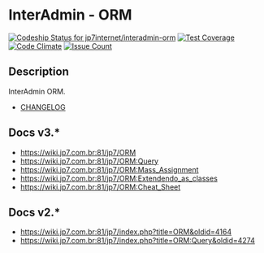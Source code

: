 # InterAdmin - ORM

[![Codeship Status for jp7internet/interadmin-orm](https://app.codeship.com/projects/499ecbb0-6e29-0134-13c6-7239a098062c/status?branch=master)](https://app.codeship.com/projects/177757)
[![Test Coverage](https://codeclimate.com/repos/57f6a615e61159361f001150/badges/0c21df38f69c1c472f33/coverage.svg)](https://codeclimate.com/repos/57f6a615e61159361f001150/coverage)
[![Code Climate](https://codeclimate.com/repos/57f6a615e61159361f001150/badges/0c21df38f69c1c472f33/gpa.svg)](https://codeclimate.com/repos/57f6a615e61159361f001150/feed)
[![Issue Count](https://codeclimate.com/repos/57f6a615e61159361f001150/badges/0c21df38f69c1c472f33/issue_count.svg)](https://codeclimate.com/repos/57f6a615e61159361f001150/feed)

## Description

InterAdmin ORM.

* [CHANGELOG](CHANGELOG.md)

## Docs v3.*
* https://wiki.jp7.com.br:81/jp7/ORM
* https://wiki.jp7.com.br:81/jp7/ORM:Query
* https://wiki.jp7.com.br:81/jp7/ORM:Mass_Assignment
* https://wiki.jp7.com.br:81/jp7/ORM:Extendendo_as_classes
* https://wiki.jp7.com.br:81/jp7/ORM:Cheat_Sheet

## Docs v2.*
* https://wiki.jp7.com.br:81/jp7/index.php?title=ORM&oldid=4164
* https://wiki.jp7.com.br:81/jp7/index.php?title=ORM:Query&oldid=4274

